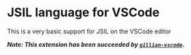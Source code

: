 # JSIL language for VSCode

This is a very basic support for JSIL on the VSCode editor

***Note: This extension has been succeeded by [`gillian-vscode`](https://github.com/GillianPlatform/gillian-vscode).***
